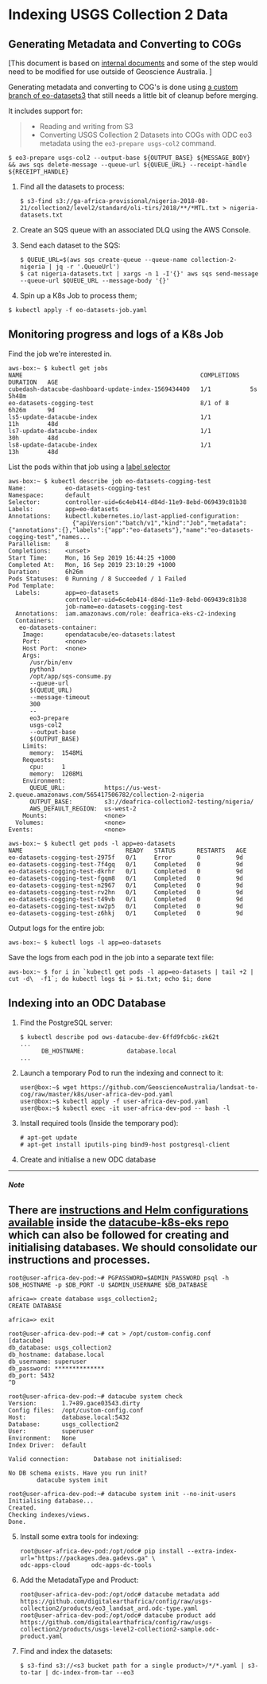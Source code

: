 
Indexing USGS Collection 2 Data
===============================

Generating Metadata and Converting to COGs
------------------------------------------
[This document is based on [internal documents](https://bitbucket.org/geoscienceaustralia/dea-internal-docs/src/master/procedures/indexing_collection2.rst?mode=edit) and some of the step would need to be modified for use outside of Geoscience Australia. ]

Generating metadata and converting to COG's is done using [a custom branch of
eo-datasets3](https://github.com/GeoscienceAustralia/eo-datasets/tree/network-fs-support-newbase)
that still needs a little bit of cleanup before merging.


It includes support for:

> -   Reading and writing from S3
> -   Converting USGS Collection 2 Datasets into COGs with ODC eo3
>     metadata using the `eo3-prepare usgs-col2` command.

    $ eo3-prepare usgs-col2 --output-base ${OUTPUT_BASE} ${MESSAGE_BODY} && aws sqs delete-message --queue-url ${QUEUE_URL} --receipt-handle ${RECEIPT_HANDLE}

1.  Find all the datasets to process:

        $ s3-find s3://ga-africa-provisional/nigeria-2018-08-21/collection2/level2/standard/oli-tirs/2018/**/*MTL.txt > nigeria-datasets.txt

2.  Create an SQS queue with an associated DLQ using the AWS Console.
3.  Send each dataset to the SQS:

        $ QUEUE_URL=$(aws sqs create-queue --queue-name collection-2-nigeria | jq -r '.QueueUrl')
        $ cat nigeria-datasets.txt | xargs -n 1 -I'{}' aws sqs send-message --queue-url $QUEUE_URL --message-body '{}'

4.  Spin up a K8s Job to process them; 
``` {.sourceCode .console}
$ kubectl apply -f eo-datasets-job.yaml
```

Monitoring progress and logs of a K8s Job
-----------------------------------------

Find the job we\'re interested in.

``` {.sourceCode .console}
aws-box:~ $ kubectl get jobs
NAME                                                  COMPLETIONS   DURATION   AGE
cubedash-datacube-dashboard-update-index-1569434400   1/1           5s         5h48m
eo-datasets-cogging-test                              8/1 of 8      6h26m      9d
ls5-update-datacube-index                             1/1           11h        48d
ls7-update-datacube-index                             1/1           30h        48d
ls8-update-datacube-index                             1/1           13h        48d
```

List the pods within that job using a [label
selector](https://kubernetes.io/docs/concepts/overview/working-with-objects/labels/)

``` {.sourceCode .console}
aws-box:~ $ kubectl describe job eo-datasets-cogging-test
Name:           eo-datasets-cogging-test
Namespace:      default
Selector:       controller-uid=6c4eb414-d84d-11e9-8ebd-069439c81b38
Labels:         app=eo-datasets
Annotations:    kubectl.kubernetes.io/last-applied-configuration:
                  {"apiVersion":"batch/v1","kind":"Job","metadata":{"annotations":{},"labels":{"app":"eo-datasets"},"name":"eo-datasets-cogging-test","names...
Parallelism:    8
Completions:    <unset>
Start Time:     Mon, 16 Sep 2019 16:44:25 +1000
Completed At:   Mon, 16 Sep 2019 23:10:29 +1000
Duration:       6h26m
Pods Statuses:  0 Running / 8 Succeeded / 1 Failed
Pod Template:
  Labels:       app=eo-datasets
                controller-uid=6c4eb414-d84d-11e9-8ebd-069439c81b38
                job-name=eo-datasets-cogging-test
  Annotations:  iam.amazonaws.com/role: deafrica-eks-c2-indexing
  Containers:
   eo-datasets-container:
    Image:      opendatacube/eo-datasets:latest
    Port:       <none>
    Host Port:  <none>
    Args:
      /usr/bin/env
      python3
      /opt/app/sqs-consume.py
      --queue-url
      $(QUEUE_URL)
      --message-timeout
      300
      --
      eo3-prepare
      usgs-col2
      --output-base
      $(OUTPUT_BASE)
    Limits:
      memory:  1548Mi
    Requests:
      cpu:     1
      memory:  1208Mi
    Environment:
      QUEUE_URL:           https://us-west-2.queue.amazonaws.com/565417506782/collection-2-nigeria
      OUTPUT_BASE:         s3://deafrica-collection2-testing/nigeria/
      AWS_DEFAULT_REGION:  us-west-2
    Mounts:                <none>
  Volumes:                 <none>
Events:                    <none>

aws-box:~ $ kubectl get pods -l app=eo-datasets
NAME                             READY   STATUS      RESTARTS   AGE
eo-datasets-cogging-test-2975f   0/1     Error       0          9d
eo-datasets-cogging-test-7f4gq   0/1     Completed   0          9d
eo-datasets-cogging-test-dkrhr   0/1     Completed   0          9d
eo-datasets-cogging-test-fgqm8   0/1     Completed   0          9d
eo-datasets-cogging-test-n2967   0/1     Completed   0          9d
eo-datasets-cogging-test-rv2hn   0/1     Completed   0          9d
eo-datasets-cogging-test-t49vb   0/1     Completed   0          9d
eo-datasets-cogging-test-xw2p5   0/1     Completed   0          9d
eo-datasets-cogging-test-z6hkj   0/1     Completed   0          9d
```

Output logs for the entire job:

    aws-box:~ $ kubectl logs -l app=eo-datasets

Save the logs from each pod in the job into a separate text file:

    aws-box:~ $ for i in `kubectl get pods -l app=eo-datasets | tail +2 | cut -d\  -f1`; do kubectl logs $i > $i.txt; echo $i; done

Indexing into an ODC Database
-----------------------------

1.  Find the PostgreSQL server:

        $ kubectl describe pod ows-datacube-dev-6ffd9fcb6c-zk62t
        ...
              DB_HOSTNAME:            database.local
        ...

2.  Launch a temporary Pod to run the indexing and connect to it:

        user@box:~$ wget https://github.com/GeoscienceAustralia/landsat-to-cog/raw/master/k8s/user-africa-dev-pod.yaml
        user@box:~$ kubectl apply -f user-africa-dev-pod.yaml
        user@box:~$ kubectl exec -it user-africa-dev-pod -- bash -l

3.  Install required tools (Inside the temporary pod):

        # apt-get update
        # apt-get install iputils-ping bind9-host postgresql-client

4.  Create and initialise a new ODC database

---
##### Note

There are [instructions and Helm configurations
available](https://github.com/opendatacube/datacube-k8s-eks/tree/master/jobs)
inside the [datacube-k8s-eks
repo](https://github.com/opendatacube/datacube-k8s-eks) which can also
be followed for creating and initialising databases. We should
consolidate our instructions and processes.
---

    root@user-africa-dev-pod:~# PGPASSWORD=$ADMIN_PASSWORD psql -h $DB_HOSTNAME -p $DB_PORT -U $ADMIN_USERNAME $DB_DATABASE

    africa=> create database usgs_collection2;
    CREATE DATABASE

    africa=> exit

    root@user-africa-dev-pod:~# cat > /opt/custom-config.conf
    [datacube]
    db_database: usgs_collection2
    db_hostname: database.local
    db_username: superuser
    db_password: **************
    db_port: 5432
    ^D

    root@user-africa-dev-pod:~# datacube system check
    Version:       1.7+89.gace03543.dirty
    Config files:  /opt/custom-config.conf
    Host:          database.local:5432
    Database:      usgs_collection2
    User:          superuser
    Environment:   None
    Index Driver:  default

    Valid connection:       Database not initialised:

    No DB schema exists. Have you run init?
            datacube system init

    root@user-africa-dev-pod:~# datacube system init --no-init-users
    Initialising database...
    Created.
    Checking indexes/views.
    Done.

5.  Install some extra tools for indexing:

        root@user-africa-dev-pod:/opt/odc# pip install --extra-index-url="https://packages.dea.gadevs.ga" \
        odc-apps-cloud      odc-apps-dc-tools

6.  Add the MetadataType and Product:

        root@user-africa-dev-pod:/opt/odc# datacube metadata add https://github.com/digitalearthafrica/config/raw/usgs-collection2/products/eo3_landsat_ard.odc-type.yaml
        root@user-africa-dev-pod:/opt/odc# datacube product add https://github.com/digitalearthafrica/config/raw/usgs-collection2/products/usgs-level2-collection2-sample.odc-product.yaml

7.  Find and index the datasets:

        $ s3-find s3://<s3 bucket path for a single product>/*/*.yaml | s3-to-tar | dc-index-from-tar --eo3

